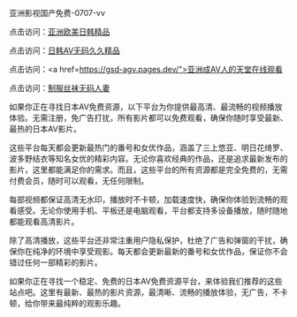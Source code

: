
亚洲影视国产免费-0707-vv


点击访问：<a href="https://fdhf-454.pages.dev/">亚洲欧美日韩精品</a>

点击访问：<a href="https://rtj-3zo.pages.dev/">日韩AV无码久久精品</a>

点击访问：<a href=https://gsd-agv.pages.dev/">亚洲成AV人的天堂在线观看</a>

点击访问：<a href="https://bsdf-5f5.pages.dev/">制服丝袜无码人妻</a>

如果你正在寻找日本AV免费资源，以下平台为你提供最高清、最流畅的视频播放体验。无需注册，免广告打扰，所有影片都可以免费观看，确保你随时享受最新、最热的日本AV影片。

这些平台每天都会更新最热门的番号和女优作品，涵盖了三上悠亚、明日花绮罗、波多野结衣等知名女优的精彩内容。无论你喜欢经典的作品，还是追求最新发布的影片，这里都能满足你的需求。而且，这些平台的所有资源都是完全免费的，无需付费会员，随时可以观看，无任何限制。

每部视频都保证高清无水印，播放时不卡顿，加载速度快，确保你体验到流畅的观看感受。无论你使用手机、平板还是电脑观看，平台都支持多设备播放，随时随地都能观看高清影片。

除了高清播放，这些平台还非常注重用户隐私保护，杜绝了广告和弹窗的干扰，确保你在纯净的环境中享受观影。每天都会更新最新的番号和女优作品，保证你不会错过任何一部精彩的影片。

如果你正在寻找一个稳定、免费的日本AV免费资源平台，来体验我们推荐的这些站点吧。这里有最新、最热的影片资源，最清晰、流畅的播放体验，无广告，不卡顿，给你带来最纯粹的观影乐趣。

<span style="display:none;">[Canonical link](https://github.com/vyvy0250707/vyvy05 ）</span>
